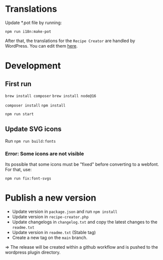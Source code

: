 # Translations

Update *.pot file by running:

`npm run i18n:make-pot`

After that, the translations for the `Recipe Creator` are handled by WordPress.
You can edit them [here](https://translate.wordpress.org/projects/wp-plugins/recipe-creator/).

# Development

## First run

`brew install composer`
`brew install node@16`

`composer install`
`npm install`

`npm run start`

## Update SVG icons

Run `npm run build:fonts`

### Error: Some icons are not visible

Its possible that some icons must be "fixed" before converting to a webfont. For that, use:

`npm run fix:font-svgs`

# Publish a new version

- Update version in `package.json` and run `npm install`
- Update version in `recipe-creator.php`
- Update changelogs in `changelog.txt` and copy the latest changes to the `readme.txt`
- Update version in `readme.txt` (Stable tag)
- Create a new tag on the `main` branch.

=> The release will be created within a github workflow and is pushed to the wordpress plugin directory.
